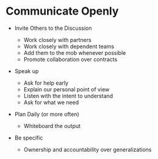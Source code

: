 # Communicate Openly
* Invite Others to the Discussion
  * Work closely with partners
  * Work closely with dependent teams
  * Add them to the mob whenever possible
  * Promote collaboration over contracts

* Speak up
  * Ask for help early
  * Explain our personal point of view
  * Listen with the intent to understand
  * Ask for what we need
* Plan Daily (or more often)
  * Whiteboard the output
* Be specific
  * Ownership and accountability over generalizations
